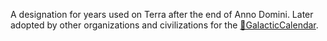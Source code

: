 A designation for years used on Terra after the end of Anno Domini. Later adopted by other organizations and civilizations for the [📅GalacticCalendar](📅GalacticCalendar.md).